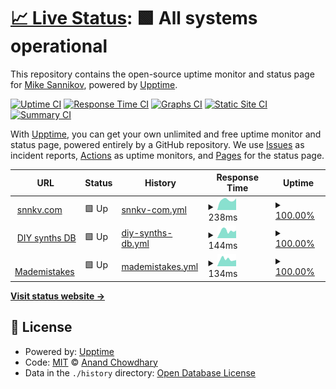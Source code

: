 # [📈 Live Status](https://Atarity.github.io/upptime): <!--live status--> **🟩 All systems operational**

This repository contains the open-source uptime monitor and status page for [Mike Sannikov](https://snnkv.com), powered by [Upptime](https://github.com/upptime/upptime).

[![Uptime CI](https://github.com/Atarity/upptime/workflows/Uptime%20CI/badge.svg)](https://github.com/Atarity/upptime/actions?query=workflow%3A%22Uptime+CI%22)
[![Response Time CI](https://github.com/Atarity/upptime/workflows/Response%20Time%20CI/badge.svg)](https://github.com/Atarity/upptime/actions?query=workflow%3A%22Response+Time+CI%22)
[![Graphs CI](https://github.com/Atarity/upptime/workflows/Graphs%20CI/badge.svg)](https://github.com/Atarity/upptime/actions?query=workflow%3A%22Graphs+CI%22)
[![Static Site CI](https://github.com/Atarity/upptime/workflows/Static%20Site%20CI/badge.svg)](https://github.com/Atarity/upptime/actions?query=workflow%3A%22Static+Site+CI%22)
[![Summary CI](https://github.com/Atarity/upptime/workflows/Summary%20CI/badge.svg)](https://github.com/Atarity/upptime/actions?query=workflow%3A%22Summary+CI%22)

With [Upptime](https://upptime.js.org), you can get your own unlimited and free uptime monitor and status page, powered entirely by a GitHub repository. We use [Issues](https://github.com/Atarity/upptime/issues) as incident reports, [Actions](https://github.com/Atarity/upptime/actions) as uptime monitors, and [Pages](https://Atarity.github.io/upptime) for the status page.

<!--start: status pages-->
<!-- This summary is generated by Upptime (https://github.com/upptime/upptime) -->
<!-- Do not edit this manually, your changes will be overwritten -->
<!-- prettier-ignore -->
| URL | Status | History | Response Time | Uptime |
| --- | ------ | ------- | ------------- | ------ |
| <img alt="" src="https://icons.duckduckgo.com/ip3/snnkv.com.ico" height="13"> [snnkv.com](https://snnkv.com/) | 🟩 Up | [snnkv-com.yml](https://github.com/Atarity/upptime/commits/HEAD/history/snnkv-com.yml) | <details><summary><img alt="Response time graph" src="./graphs/snnkv-com/response-time-week.png" height="20"> 238ms</summary><br><a href="https://Atarity.github.io/upptime/history/snnkv-com"><img alt="Response time 262" src="https://img.shields.io/endpoint?url=https%3A%2F%2Fraw.githubusercontent.com%2FAtarity%2Fupptime%2FHEAD%2Fapi%2Fsnnkv-com%2Fresponse-time.json"></a><br><a href="https://Atarity.github.io/upptime/history/snnkv-com"><img alt="24-hour response time 274" src="https://img.shields.io/endpoint?url=https%3A%2F%2Fraw.githubusercontent.com%2FAtarity%2Fupptime%2FHEAD%2Fapi%2Fsnnkv-com%2Fresponse-time-day.json"></a><br><a href="https://Atarity.github.io/upptime/history/snnkv-com"><img alt="7-day response time 238" src="https://img.shields.io/endpoint?url=https%3A%2F%2Fraw.githubusercontent.com%2FAtarity%2Fupptime%2FHEAD%2Fapi%2Fsnnkv-com%2Fresponse-time-week.json"></a><br><a href="https://Atarity.github.io/upptime/history/snnkv-com"><img alt="30-day response time 253" src="https://img.shields.io/endpoint?url=https%3A%2F%2Fraw.githubusercontent.com%2FAtarity%2Fupptime%2FHEAD%2Fapi%2Fsnnkv-com%2Fresponse-time-month.json"></a><br><a href="https://Atarity.github.io/upptime/history/snnkv-com"><img alt="1-year response time 262" src="https://img.shields.io/endpoint?url=https%3A%2F%2Fraw.githubusercontent.com%2FAtarity%2Fupptime%2FHEAD%2Fapi%2Fsnnkv-com%2Fresponse-time-year.json"></a></details> | <details><summary><a href="https://Atarity.github.io/upptime/history/snnkv-com">100.00%</a></summary><a href="https://Atarity.github.io/upptime/history/snnkv-com"><img alt="All-time uptime 100.00%" src="https://img.shields.io/endpoint?url=https%3A%2F%2Fraw.githubusercontent.com%2FAtarity%2Fupptime%2FHEAD%2Fapi%2Fsnnkv-com%2Fuptime.json"></a><br><a href="https://Atarity.github.io/upptime/history/snnkv-com"><img alt="24-hour uptime 100.00%" src="https://img.shields.io/endpoint?url=https%3A%2F%2Fraw.githubusercontent.com%2FAtarity%2Fupptime%2FHEAD%2Fapi%2Fsnnkv-com%2Fuptime-day.json"></a><br><a href="https://Atarity.github.io/upptime/history/snnkv-com"><img alt="7-day uptime 100.00%" src="https://img.shields.io/endpoint?url=https%3A%2F%2Fraw.githubusercontent.com%2FAtarity%2Fupptime%2FHEAD%2Fapi%2Fsnnkv-com%2Fuptime-week.json"></a><br><a href="https://Atarity.github.io/upptime/history/snnkv-com"><img alt="30-day uptime 100.00%" src="https://img.shields.io/endpoint?url=https%3A%2F%2Fraw.githubusercontent.com%2FAtarity%2Fupptime%2FHEAD%2Fapi%2Fsnnkv-com%2Fuptime-month.json"></a><br><a href="https://Atarity.github.io/upptime/history/snnkv-com"><img alt="1-year uptime 100.00%" src="https://img.shields.io/endpoint?url=https%3A%2F%2Fraw.githubusercontent.com%2FAtarity%2Fupptime%2FHEAD%2Fapi%2Fsnnkv-com%2Fuptime-year.json"></a></details>
| <img alt="" src="https://icons.duckduckgo.com/ip3/diy-synths.snnkv.com.ico" height="13"> [DIY synths DB](https://diy-synths.snnkv.com/) | 🟩 Up | [diy-synths-db.yml](https://github.com/Atarity/upptime/commits/HEAD/history/diy-synths-db.yml) | <details><summary><img alt="Response time graph" src="./graphs/diy-synths-db/response-time-week.png" height="20"> 144ms</summary><br><a href="https://Atarity.github.io/upptime/history/diy-synths-db"><img alt="Response time 179" src="https://img.shields.io/endpoint?url=https%3A%2F%2Fraw.githubusercontent.com%2FAtarity%2Fupptime%2FHEAD%2Fapi%2Fdiy-synths-db%2Fresponse-time.json"></a><br><a href="https://Atarity.github.io/upptime/history/diy-synths-db"><img alt="24-hour response time 149" src="https://img.shields.io/endpoint?url=https%3A%2F%2Fraw.githubusercontent.com%2FAtarity%2Fupptime%2FHEAD%2Fapi%2Fdiy-synths-db%2Fresponse-time-day.json"></a><br><a href="https://Atarity.github.io/upptime/history/diy-synths-db"><img alt="7-day response time 144" src="https://img.shields.io/endpoint?url=https%3A%2F%2Fraw.githubusercontent.com%2FAtarity%2Fupptime%2FHEAD%2Fapi%2Fdiy-synths-db%2Fresponse-time-week.json"></a><br><a href="https://Atarity.github.io/upptime/history/diy-synths-db"><img alt="30-day response time 165" src="https://img.shields.io/endpoint?url=https%3A%2F%2Fraw.githubusercontent.com%2FAtarity%2Fupptime%2FHEAD%2Fapi%2Fdiy-synths-db%2Fresponse-time-month.json"></a><br><a href="https://Atarity.github.io/upptime/history/diy-synths-db"><img alt="1-year response time 179" src="https://img.shields.io/endpoint?url=https%3A%2F%2Fraw.githubusercontent.com%2FAtarity%2Fupptime%2FHEAD%2Fapi%2Fdiy-synths-db%2Fresponse-time-year.json"></a></details> | <details><summary><a href="https://Atarity.github.io/upptime/history/diy-synths-db">100.00%</a></summary><a href="https://Atarity.github.io/upptime/history/diy-synths-db"><img alt="All-time uptime 100.00%" src="https://img.shields.io/endpoint?url=https%3A%2F%2Fraw.githubusercontent.com%2FAtarity%2Fupptime%2FHEAD%2Fapi%2Fdiy-synths-db%2Fuptime.json"></a><br><a href="https://Atarity.github.io/upptime/history/diy-synths-db"><img alt="24-hour uptime 100.00%" src="https://img.shields.io/endpoint?url=https%3A%2F%2Fraw.githubusercontent.com%2FAtarity%2Fupptime%2FHEAD%2Fapi%2Fdiy-synths-db%2Fuptime-day.json"></a><br><a href="https://Atarity.github.io/upptime/history/diy-synths-db"><img alt="7-day uptime 100.00%" src="https://img.shields.io/endpoint?url=https%3A%2F%2Fraw.githubusercontent.com%2FAtarity%2Fupptime%2FHEAD%2Fapi%2Fdiy-synths-db%2Fuptime-week.json"></a><br><a href="https://Atarity.github.io/upptime/history/diy-synths-db"><img alt="30-day uptime 100.00%" src="https://img.shields.io/endpoint?url=https%3A%2F%2Fraw.githubusercontent.com%2FAtarity%2Fupptime%2FHEAD%2Fapi%2Fdiy-synths-db%2Fuptime-month.json"></a><br><a href="https://Atarity.github.io/upptime/history/diy-synths-db"><img alt="1-year uptime 100.00%" src="https://img.shields.io/endpoint?url=https%3A%2F%2Fraw.githubusercontent.com%2FAtarity%2Fupptime%2FHEAD%2Fapi%2Fdiy-synths-db%2Fuptime-year.json"></a></details>
| <img alt="" src="https://icons.duckduckgo.com/ip3/snnkv.com.ico" height="13"> [Mademistakes](https://snnkv.com/mademistakes/api/v1.0/issues) | 🟩 Up | [mademistakes.yml](https://github.com/Atarity/upptime/commits/HEAD/history/mademistakes.yml) | <details><summary><img alt="Response time graph" src="./graphs/mademistakes/response-time-week.png" height="20"> 134ms</summary><br><a href="https://Atarity.github.io/upptime/history/mademistakes"><img alt="Response time 211" src="https://img.shields.io/endpoint?url=https%3A%2F%2Fraw.githubusercontent.com%2FAtarity%2Fupptime%2FHEAD%2Fapi%2Fmademistakes%2Fresponse-time.json"></a><br><a href="https://Atarity.github.io/upptime/history/mademistakes"><img alt="24-hour response time 121" src="https://img.shields.io/endpoint?url=https%3A%2F%2Fraw.githubusercontent.com%2FAtarity%2Fupptime%2FHEAD%2Fapi%2Fmademistakes%2Fresponse-time-day.json"></a><br><a href="https://Atarity.github.io/upptime/history/mademistakes"><img alt="7-day response time 134" src="https://img.shields.io/endpoint?url=https%3A%2F%2Fraw.githubusercontent.com%2FAtarity%2Fupptime%2FHEAD%2Fapi%2Fmademistakes%2Fresponse-time-week.json"></a><br><a href="https://Atarity.github.io/upptime/history/mademistakes"><img alt="30-day response time 201" src="https://img.shields.io/endpoint?url=https%3A%2F%2Fraw.githubusercontent.com%2FAtarity%2Fupptime%2FHEAD%2Fapi%2Fmademistakes%2Fresponse-time-month.json"></a><br><a href="https://Atarity.github.io/upptime/history/mademistakes"><img alt="1-year response time 211" src="https://img.shields.io/endpoint?url=https%3A%2F%2Fraw.githubusercontent.com%2FAtarity%2Fupptime%2FHEAD%2Fapi%2Fmademistakes%2Fresponse-time-year.json"></a></details> | <details><summary><a href="https://Atarity.github.io/upptime/history/mademistakes">100.00%</a></summary><a href="https://Atarity.github.io/upptime/history/mademistakes"><img alt="All-time uptime 99.98%" src="https://img.shields.io/endpoint?url=https%3A%2F%2Fraw.githubusercontent.com%2FAtarity%2Fupptime%2FHEAD%2Fapi%2Fmademistakes%2Fuptime.json"></a><br><a href="https://Atarity.github.io/upptime/history/mademistakes"><img alt="24-hour uptime 100.00%" src="https://img.shields.io/endpoint?url=https%3A%2F%2Fraw.githubusercontent.com%2FAtarity%2Fupptime%2FHEAD%2Fapi%2Fmademistakes%2Fuptime-day.json"></a><br><a href="https://Atarity.github.io/upptime/history/mademistakes"><img alt="7-day uptime 100.00%" src="https://img.shields.io/endpoint?url=https%3A%2F%2Fraw.githubusercontent.com%2FAtarity%2Fupptime%2FHEAD%2Fapi%2Fmademistakes%2Fuptime-week.json"></a><br><a href="https://Atarity.github.io/upptime/history/mademistakes"><img alt="30-day uptime 100.00%" src="https://img.shields.io/endpoint?url=https%3A%2F%2Fraw.githubusercontent.com%2FAtarity%2Fupptime%2FHEAD%2Fapi%2Fmademistakes%2Fuptime-month.json"></a><br><a href="https://Atarity.github.io/upptime/history/mademistakes"><img alt="1-year uptime 99.98%" src="https://img.shields.io/endpoint?url=https%3A%2F%2Fraw.githubusercontent.com%2FAtarity%2Fupptime%2FHEAD%2Fapi%2Fmademistakes%2Fuptime-year.json"></a></details>

<!--end: status pages-->

[**Visit status website →**](https://Atarity.github.io/upptime)

## 📄 License

- Powered by: [Upptime](https://github.com/upptime/upptime)
- Code: [MIT](./LICENSE) © [Anand Chowdhary](https://anandchowdhary.com)
- Data in the `./history` directory: [Open Database License](https://opendatacommons.org/licenses/odbl/1-0/)
